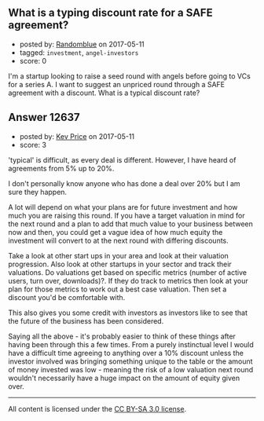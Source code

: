 ## What is a typing discount rate for a SAFE agreement?

- posted by: [Randomblue](https://stackexchange.com/users/363551/randomblue) on 2017-05-11
- tagged: `investment`, `angel-investors`
- score: 0

<p>I'm a startup looking to raise a seed round with angels before going to VCs for a series A. I want to suggest an unpriced round through a SAFE agreement with a discount. What is a typical discount rate?</p>



## Answer 12637

- posted by: [Kev Price](https://stackexchange.com/users/1109274/kev-price) on 2017-05-11
- score: 3

<p>'typical' is difficult, as every deal is different. However, I have heard of agreements from 5% up to 20%.</p>

<p>I don't personally know anyone who has done a deal over 20% but I am sure they happen.</p>

<p>A lot will depend on what your plans are for future investment and how much you are raising this round. If you have a target valuation in mind for the next round and a plan to add that much value to your business between now and then, you could get a vague idea of how much equity the investment will convert to at the next round with differing discounts.</p>

<p>Take a look at other start ups in your area and look at their valuation progression. Also look at other startups in your sector and track their valuations. Do valuations get based on specific metrics (number of active users, turn over, downloads)?. If they do track to metrics then look at your plan for those metrics to work out a best case valuation. Then set a discount you'd be comfortable with.</p>

<p>This also gives you some credit with investors as investors like to see that the future of the business has been considered.</p>

<p>Saying all the above - it's probably easier to think of these things after having been through this a few times. From a purely instinctual level I would have a difficult time agreeing to anything over a 10% discount unless the investor involved was bringing something unique to the table or the amount of money invested was low - meaning the risk of a low valuation next round wouldn't necessarily have a huge impact on the amount of equity given over.</p>




---

All content is licensed under the [CC BY-SA 3.0 license](https://creativecommons.org/licenses/by-sa/3.0/).
